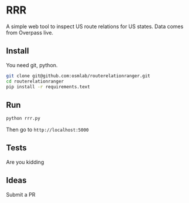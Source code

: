 # RRR

A simple web tool to inspect US route relations for US states. Data comes from Overpass live.

## Install

You need git, python. 

```bash
git clone git@github.com:osmlab/routerelationranger.git
cd routerelationranger
pip install -r requirements.text
```

## Run

```bash
python rrr.py
```

Then go to `http://localhost:5000`

## Tests

Are you kidding

## Ideas

Submit a PR